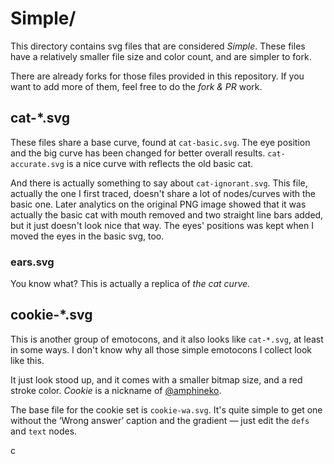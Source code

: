 Simple/
=======

This directory contains svg files that are considered _Simple_. These files 
have a relatively smaller file size and color count, and are simpler to fork.

There are already forks for those files provided in this repository. If you want 
to add more of them, feel free to do the _fork & PR_ work.

cat-\*.svg
---------

These files share a base curve, found at `cat-basic.svg`. The eye position and the
big curve has been changed for better overall results. `cat-accurate.svg` is a nice
curve with reflects the old basic cat.

And there is actually something to say about `cat-ignorant.svg`. This file, actually
the one I first traced, doesn't share a lot of nodes/curves with the basic one. 
Later analytics on the original PNG image showed that it was actually the basic cat 
with mouth removed and two straight line bars added, but it just doesn't look nice
that way. The eyes' positions was kept when I moved the eyes in the basic svg, too.

### ears.svg

You know what? This is actually a replica of _the cat curve_. 

cookie-\*.svg
-------------

This is another group of emotocons, and it also looks like `cat-*.svg`, at least in 
some ways. I don't know why all those simple emotocons I collect look like this.

It just look stood up, and it comes with a smaller bitmap size, and a red stroke color. 
_Cookie_ is a nickname of [@amphineko](https://github.com/amphineko).

The base file for the cookie set is `cookie-wa.svg`. It's quite simple to get one
without the ‘Wrong answer’ caption and the gradient — just edit the `defs` and `text`
nodes. 

c